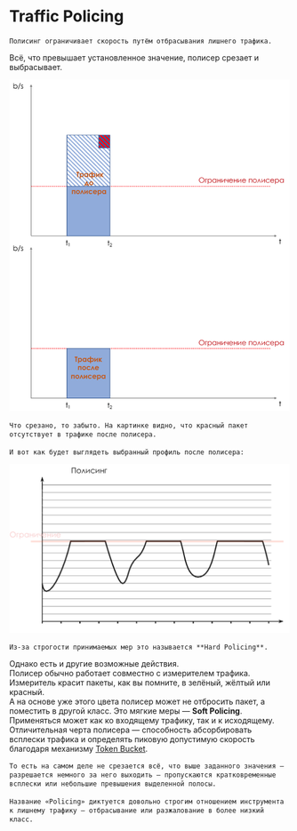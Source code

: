 # Traffic Policing

```text
Полисинг ограничивает скорость путём отбрасывания лишнего трафика.
```

Всё, что превышает установленное значение, полисер срезает и выбрасывает.

![](../../.gitbook/assets/image-74.png)

```text
Что срезано, то забыто. На картинке видно, что красный пакет отсутствует в трафике после полисера.  

И вот как будет выглядеть выбранный профиль после полисера:
```

![](../../.gitbook/assets/image-98.png)

```text
Из-за строгости принимаемых мер это называется **Hard Policing**.
```

Однако есть и другие возможные действия.  
Полисер обычно работает совместно с измерителем трафика. Измеритель красит пакеты, как вы помните, в зелёный, жёлтый или красный.  
А на основе уже этого цвета полисер может не отбросить пакет, а поместить в другой класс. Это мягкие меры — **Soft Policing**.  
Применяться может как ко входящему трафику, так и к исходящему.  
Отличительная черта полисера — способность абсорбировать всплески трафика и определять пиковую допустимую скорость благодаря механизму [Token Bucket](mekhanizmy-leaky-bucket-i-token-bucket/algoritm-token-bucket.md).

```text
То есть на самом деле не срезается всё, что выше заданного значения — разрешается немного за него выходить — пропускаются кратковременные всплески или небольшие превышения выделенной полосы.  

Название «Policing» диктуется довольно строгим отношением инструмента к лишнему трафику — отбрасывание или разжалование в более низкий класс.
```

